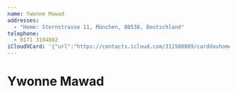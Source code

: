 ```yaml
---
name: Ywonne Mawad
addresses:
  - "Home: Sternstrasse 11, München, 80538, Deutschland"
telephone:
  - 0171 3104882
iCloudVCard: '{"url":"https://contacts.icloud.com/311500889/carddavhome/card/QzU2Q0IzMTktNzU4Ny00ODY4LTkzMjAtNDQ1QUEwNUIyMDY1.vcf","etag":"\"kmfhdxm0\"","data":"BEGIN:VCARD\r\nVERSION:3.0\r\nFN:\r\nN:Mawad;Ywonne;;;\r\nUID:C56CB319-7587-4868-9320-445AA05B2065\r\nADR;TYPE=HOME:;;Sternstrasse 11;München;;80538;Deutschland;\r\nPRODID:-//Apple Inc.//Apple WebDAV Outlook Store 4.8.26//ENX-APPLE-OL-MAPPI\r\n NG-INFO:1\r\nREV:2025-04-03T22:10:50Z\r\nORG:;\r\nTEL;TYPE=CELL:0171 3104882\r\nitem0.X-ABADR:de\r\nEND:VCARD"}'
---
```

# Ywonne Mawad